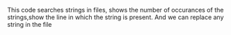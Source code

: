 This code searches strings in files, shows the number of occurances of the strings,show the line in which the string is present.
And we can replace any string in the file
